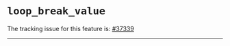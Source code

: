# `loop_break_value`

The tracking issue for this feature is: [#37339]

[#37339]: https://github.com/rust-lang/rust/issues/37339

------------------------



